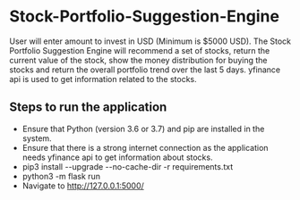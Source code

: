 # Stock-Portfolio-Suggestion-Engine

User will enter amount to invest in USD (Minimum is $5000 USD). The Stock Portfolio Suggestion Engine will recommend a set of stocks, return the current value of the stock, show the money distribution for buying the stocks and return the overall portfolio trend over the last 5 days. yfinance api is used to get information related to the stocks.

## Steps to run the application
  - Ensure that Python (version 3.6 or 3.7) and pip are installed in the system.
  - Ensure that there is a strong internet connection as the application needs yfinance api to get information about stocks.
  - pip3 install --upgrade --no-cache-dir -r requirements.txt
  - python3 -m flask run
  - Navigate to http://127.0.0.1:5000/
